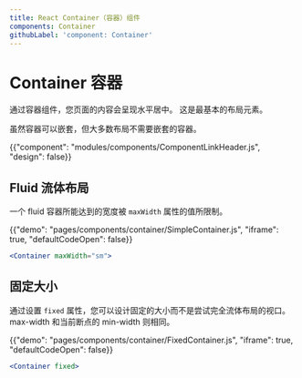 ```yaml
---
title: React Container（容器）组件
components: Container
githubLabel: 'component: Container'
---
```


# Container 容器

<p class="description">通过容器组件，您页面的内容会呈现水平居中。 这是最基本的布局元素。</p>

虽然容器可以嵌套，但大多数布局不需要嵌套的容器。

{{"component": "modules/components/ComponentLinkHeader.js", "design": false}}

## Fluid 流体布局

一个 fluid 容器所能达到的宽度被 `maxWidth` 属性的值所限制。

{{"demo": "pages/components/container/SimpleContainer.js", "iframe": true, "defaultCodeOpen": false}}

```jsx
<Container maxWidth="sm">
```

## 固定大小

通过设置 `fixed` 属性，您可以设计固定的大小而不是尝试完全流体布局的视口。 max-width 和当前断点的 min-width 则相同。

{{"demo": "pages/components/container/FixedContainer.js", "iframe": true, "defaultCodeOpen": false}}

```jsx
<Container fixed>
```
